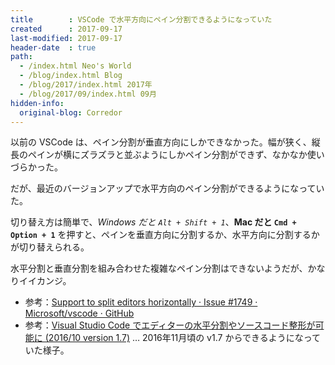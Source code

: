 ```yaml
---
title        : VSCode で水平方向にペイン分割できるようになっていた
created      : 2017-09-17
last-modified: 2017-09-17
header-date  : true
path:
  - /index.html Neo's World
  - /blog/index.html Blog
  - /blog/2017/index.html 2017年
  - /blog/2017/09/index.html 09月
hidden-info:
  original-blog: Corredor
---
```


以前の VSCode は、ペイン分割が垂直方向にしかできなかった。幅が狭く、縦長のペインが横にズラズラと並ぶようにしかペイン分割ができず、なかなか使いづらかった。

だが、最近のバージョンアップで水平方向のペイン分割ができるようになっていた。

切り替え方は簡単で、_Windows だと `Alt + Shift + 1`_、**Mac だと `Cmd + Option + 1`** を押すと、ペインを垂直方向に分割するか、水平方向に分割するかが切り替えられる。

水平分割と垂直分割を組み合わせた複雑なペイン分割はできないようだが、かなりイイカンジ。

- 参考：[Support to split editors horizontally · Issue #1749 · Microsoft/vscode · GitHub](https://github.com/Microsoft/vscode/issues/1749)
- 参考：[Visual Studio Code でエディターの水平分割やソースコード整形が可能に (2016/10 version 1.7)](https://mseeeen.msen.jp/vs-code-201610/) … 2016年11月頃の v1.7 からできるようになっていた様子。
